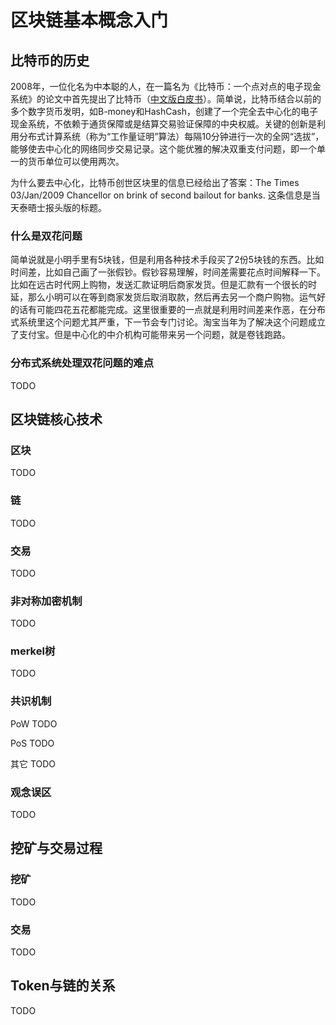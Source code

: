 # 区块链基本概念入门

## 比特币的历史
2008年，一位化名为中本聪的人，在一篇名为《比特币：一个点对点的电子现金系统》的论文中首先提出了比特币（[中文版白皮书](http://www.8btc.com/wiki/bitcoin-a-peer-to-peer-electronic-cash-system)）。简单说，比特币结合以前的多个数字货币发明，如B-money和HashCash，创建了一个完全去中心化的电子现金系统，不依赖于通货保障或是结算交易验证保障的中央权威。关键的创新是利用分布式计算系统（称为“工作量证明”算法）每隔10分钟进行一次的全网“选拔”，能够使去中心化的网络同步交易记录。这个能优雅的解决双重支付问题，即一个单一的货币单位可以使用两次。

为什么要去中心化，比特币创世区块里的信息已经给出了答案：The Times 03/Jan/2009 Chancellor on brink of second bailout for banks. 这条信息是当天泰晤士报头版的标题。

### 什么是双花问题
简单说就是小明手里有5块钱，但是利用各种技术手段买了2份5块钱的东西。比如时间差，比如自己画了一张假钞。假钞容易理解，时间差需要花点时间解释一下。比如在远古时代网上购物，发送汇款证明后商家发货。但是汇款有一个很长的时延，那么小明可以在等到商家发货后取消取款，然后再去另一个商户购物。运气好的话有可能四花五花都能完成。这里很重要的一点就是利用时间差来作恶，在分布式系统里这个问题尤其严重，下一节会专门讨论。淘宝当年为了解决这个问题成立了支付宝。但是中心化的中介机构可能带来另一个问题，就是卷钱跑路。

### 分布式系统处理双花问题的难点
TODO

## 区块链核心技术

### 区块
TODO

### 链
TODO

### 交易
TODO

### 非对称加密机制
TODO

### merkel树
TODO

### 共识机制

PoW TODO

PoS TODO

其它 TODO

### 观念误区
TODO

## 挖矿与交易过程

### 挖矿
TODO

### 交易
TODO

## Token与链的关系
TODO
